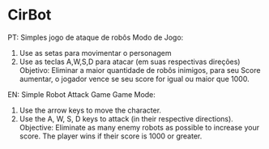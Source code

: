 # CirBot

PT:
Simples jogo de ataque de robôs
Modo de Jogo: 
  1. Use as setas para movimentar o personagem
  2. Use as teclas A,W,S,D para atacar (em suas respectivas direções)
Objetivo: Eliminar a maior quantidade de robôs inimigos, para seu Score aumentar, o jogador vence se seu score for igual ou maior que 1000.

EN:
Simple Robot Attack Game
Game Mode:
  1. Use the arrow keys to move the character.
  2. Use the A, W, S, D keys to attack (in their respective directions).
Objective:
Eliminate as many enemy robots as possible to increase your score. The player wins if their score is 1000 or greater.
